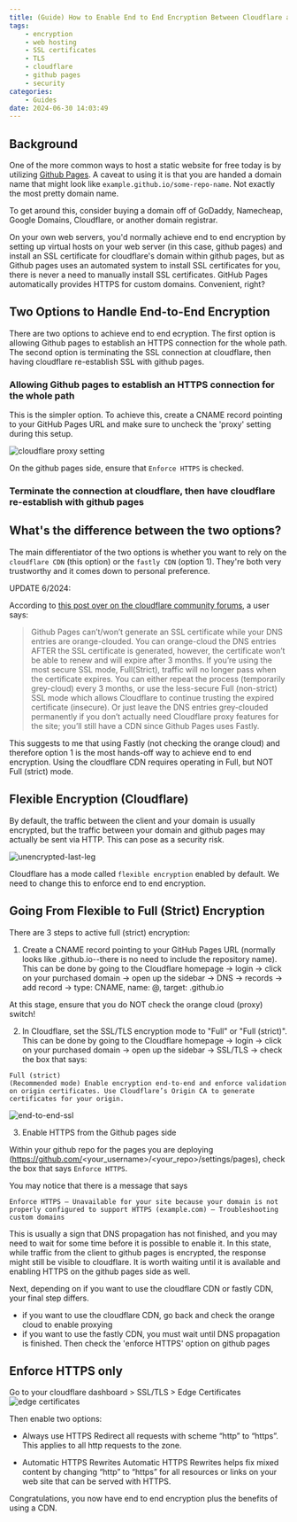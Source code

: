 ```yaml
---
title: (Guide) How to Enable End to End Encryption Between Cloudflare and Github Pages
tags:
    - encryption
    - web hosting
    - SSL certificates
    - TLS
    - cloudflare
    - github pages
    - security
categories:
    - Guides
date: 2024-06-30 14:03:49
---
```


## Background

One of the more common ways to host a static website for free today is by utilizing [Github Pages](https://pages.github.com/). A caveat to using it is that you are handed a domain name that might look like `example.github.io/some-repo-name`. Not exactly the most pretty domain name.

To get around this, consider buying a domain off of GoDaddy, Namecheap, Google Domains, Cloudflare, or another domain registrar.

On your own web servers, you'd normally achieve end to end encryption by setting up virtual hosts on your web server (in this case, github pages) and install an SSL certificate for cloudflare's domain within github pages, but as Github pages uses an automated system to install SSL certificates for you, there is never a need to manually install SSL certificates. GitHub Pages automatically provides HTTPS for custom domains. Convenient, right?

## Two Options to Handle End-to-End Encryption

There are two options to achieve end to end ecryption. The first option is allowing Github pages to establish an HTTPS connection for the whole path. The second option is terminating the SSL connection at cloudflare, then having cloudflare re-establish SSL with github pages.

### Allowing Github pages to establish an HTTPS connection for the whole path

This is the simpler option. To achieve this, create a CNAME record pointing to your GitHub Pages URL and make sure to uncheck the 'proxy' setting during this setup.

![cloudflare proxy setting](/images/cloudflare-proxy-setting.png)

On the github pages side, ensure that `Enforce HTTPS` is checked.

### Terminate the connection at cloudflare, then have cloudflare re-establish with github pages

## What's the difference between the two options?

The main differentiator of the two options is whether you want to rely on the `cloudflare CDN` (this option) or the `fastly CDN` (option 1). They're both very trustworthy and it comes down to personal preference.

UPDATE 6/2024:

According to [this post over on the cloudflare community forums](https://community.cloudflare.com/t/github-pages-keep-saying-it-cant-enforce-https/397570), a user says:

> Github Pages can’t/won’t generate an SSL certificate while your DNS entries are orange-clouded. You can orange-cloud the DNS entries AFTER the SSL certificate is generated, however, the certificate won’t be able to renew and will expire after 3 months. If you’re using the most secure SSL mode, Full(Strict), traffic will no longer pass when the certificate expires. You can either repeat the process (temporarily grey-cloud) every 3 months, or use the less-secure Full (non-strict) SSL mode which allows Cloudflare to continue trusting the expired certificate (insecure). Or just leave the DNS entries grey-clouded permanently if you don’t actually need Cloudflare proxy features for the site; you’ll still have a CDN since Github Pages uses Fastly.

This suggests to me that using Fastly (not checking the orange cloud) and therefore option 1 is the most hands-off way to achieve end to end encryption. Using the cloudflare CDN requires operating in Full, but NOT Full (strict) mode.

## Flexible Encryption (Cloudflare)

By default, the traffic between the client and your domain is usually encrypted, but the traffic between your domain and github pages may actually be sent via HTTP. This can pose as a security risk.

![unencrypted-last-leg](/images/gh-pages-end-to-end-unencrypted.png)

Cloudflare has a mode called `flexible encryption` enabled by default. We need to change this to enforce end to end encryption.

## Going From Flexible to Full (Strict) Encryption

There are 3 steps to active full (strict) encryption:

1. Create a CNAME record pointing to your GitHub Pages URL (normally looks like <username>.github.io--there is no need to include the repository name). This can be done by going to the Cloudflare homepage -> login -> click on your purchased domain -> open up the sidebar -> DNS -> records -> add record -> type: CNAME, name: @, target: <username>.github.io

At this stage, ensure that you do NOT check the orange cloud (proxy) switch!

2. In Cloudflare, set the SSL/TLS encryption mode to "Full" or "Full (strict)". This can be done by going to the Cloudflare homepage -> login -> click on your purchased domain -> open up the sidebar -> SSL/TLS -> check the box that says:

```
Full (strict)
(Recommended mode) Enable encryption end-to-end and enforce validation on origin certificates. Use Cloudflare’s Origin CA to generate certificates for your origin.
```

![end-to-end-ssl](/images/cloudflare-ssl.png)

3. Enable HTTPS from the Github pages side

Within your github repo for the pages you are deploying (https://github.com/<your_username>/<your_repo>/settings/pages), check the box that says `Enforce HTTPS`.

You may notice that there is a message that says

```
Enforce HTTPS — Unavailable for your site because your domain is not properly configured to support HTTPS (example.com) — Troubleshooting custom domains
```

This is usually a sign that DNS propagation has not finished, and you may need to wait for some time before it is possible to enable it. In this state, while traffic from the client to github pages is encrypted, the response might still be visible to cloudflare. It is worth waiting until it is available and enabling HTTPS on the github pages side as well.

Next, depending on if you want to use the cloudflare CDN or fastly CDN, your final step differs.

-   if you want to use the cloudflare CDN, go back and check the orange cloud to enable proxying
-   if you want to use the fastly CDN, you must wait until DNS propagation is finished. Then check the 'enforce HTTPS' option on github pages

## Enforce HTTPS only

Go to your cloudflare dashboard > SSL/TLS > Edge Certificates
![edge certificates](/images/edge-certificates.png)

Then enable two options:

-   Always use HTTPS
    Redirect all requests with scheme “http” to “https”. This applies to all http requests to the zone.

-   Automatic HTTPS Rewrites
    Automatic HTTPS Rewrites helps fix mixed content by changing “http” to “https” for all resources or links on your web site that can be served with HTTPS.

Congratulations, you now have end to end encryption plus the benefits of using a CDN.

